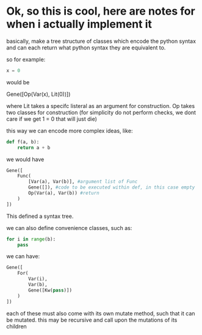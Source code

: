 # Ok, so this is cool, here are notes for when i actually implement it
basically, make a tree structure of classes which encode the python syntax and can each return what python syntax they are equivalent to. 

so for example:

```py
x = 0
```

would be 

Gene([Op(Var(x), Lit(0))])

where Lit takes a specifc listeral as an argument for construction. Op takes two classes for construction (for simplicity do not perform checks, we dont care if we get 1 = 0 that will just die)

this way we can encode more complex ideas, like:

```py
def f(a, b):
    return a + b
```

we would have 

```py
Gene([
    Func(
        [Var(a), Var(b)], #argument list of Func
        Gene([]), #code to be executed within def, in this case empty
        Op(Var(a), Var(b)) #return 
    )
])
```

This defined a syntax tree. 

we can also define convenience classes, such as:

```py
for i in range(b):
    pass
```

we can have:

```py
Gene([
    For(
        Var(i), 
        Var(b), 
        Gene([Kw(pass)])
    )
])
```

each of these must also come with its own mutate method, such that it can be mutated. this may be recursive and call upon the mutations of its children